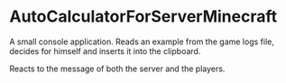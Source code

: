 # AutoCalculatorForServerMinecraft

A small console application. Reads an example from the game logs file, decides for himself and inserts it into the clipboard.

Reacts to the message of both the server and the players.
